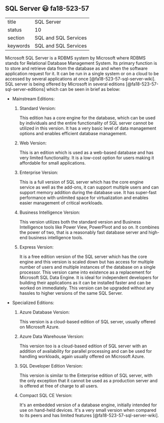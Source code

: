 ## SQL Server :smiley: fa18-523-57


|          |                      |
| -------- | -------------------- |
| title    | SQL Server           | 
| status   | 10                   |
| section  | SQL and SQL Services |
| keywords | SQL and SQL Services |



Microsoft SQL Server is a RDBMS system by Microsoft where RDBMS stands for Relational Database Management System. Its primary function is to store and retrieve data from the database as and when the software application request for it. It can be run in a single system or on a cloud to be accessed by several applications at once [@fa18-523-57-sql-server-wiki]. SQL server is being offered by Microsoft in several editions [@fa18-523-57-sql-server-editions] which can be seen in brief as below:


* Mainstream Editions:

  1. Standard Version:
  
     This edition has a core engine for the database, which can be used by individuals and the entire functionality of SQL server cannot be utilized in this version. It has a very basic level of data management options and enables efficient database management.
     
  2. Web Version:
  
     This is an edition which is used as a web-based database and has very limited functionality. It is a low-cost option for users making it affordable for small applications.
     
  3. Enterprise Version:
  
     This is a full version of SQL server which has the core engine service as well as the add-ons, it can support multiple users and can support memory addition during the database use. It has super-fast performance with unlimited space for virtualization and enables easier management of critical workloads.
     
  4. Business Intelligence Version:
  
     This version utilizes both the standard version and Business Intelligence tools like Power View, PowerPivot and so on. It combines the power of two, that is a reasonably fast database server and high-end business intelligence tools.
     
  5. Express Version:
  
     It is a free edition version of the SQL server which has the core engine and this version is scaled down but has access for multiple number of users and multiple instances of the database on a single processor. This version came into existence as a replacement for Microsoft SQL Data Engine. It is ideal for independent developers for building their applications as it can be installed faster and can be worked on immediately. This version can be upgraded without any hassles to higher versions of the same SQL Server. 
     

* Specialized Editions:

  1. Azure Database Version:
  
     This version is a cloud-based edition of SQL server, usually offered on Microsoft Azure.
     
  2. Azure Data Warehouse Version:
  
     This version too is a cloud-based edition of SQL server with an addition of availability for parallel processing and can be used for handling workloads, again usually offered on Microsoft Azure.
     
  3. SQL Developer Edition Version:
  
     This version is similar to the Enterprise edition of SQL server, with the only exception that it cannot be used as a production server and is offered at free of charge to all users.
     
  4. Compact SQL CE Version:
  
     It's an embedded version of a database engine, initially intended for use on hand-held devices. It's a very small version when compared to its peers and has limited features [@fa18-523-57-sql-server-wiki].


